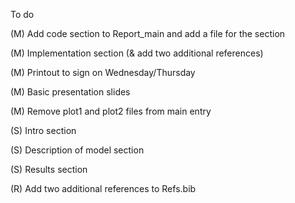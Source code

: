 To do

(M) Add code section to Report_main and add a file for the section

(M) Implementation section (& add two additional references)

(M) Printout to sign on Wednesday/Thursday

(M) Basic presentation slides

(M) Remove plot1 and plot2 files from main entry



(S) Intro section

(S) Description of model section

(S) Results section



(R) Add two additional references to Refs.bib
